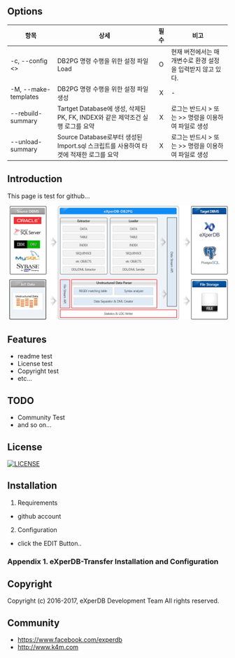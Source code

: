 ## Options
|항목|상세|필수|비고|
|----------|--------|:----:|----|
|-c, --config <<arg>>|DB2PG 명령 수행을 위한 설정 파일 Load|O|현재 버전에서는 매개변수로 환경 설정을 입력받지 않고 있다.|
|-M, --make-templates|DB2PG 명령 수행을 위한 설정 파일 생성|X|-|
|--rebuild-summary <arg>|Tartget Database에 생성, 삭제된 PK, FK, INDEX와 같은 제약조건 실행 로그를 요약|X|로그는 반드시 > 또는 >> 명령을 이용하여 파일로 생성|
|--unload-summary <arg>|Source Database로부터 생성된 Import.sql 스크립트를 사용하여 타겟에 적재한 로그를 요약|X|로그는 반드시 > 또는 >> 명령을 이용하여 파일로 생성|
  


## Introduction
This page is test for github... 

![](./Images/DB2PG_Architecture.png "eXperDB-Management Dashboard")

## Features
* readme test
* License test
* Copyright test
* etc...


## TODO
* Community Test
* and so on...





## License
[![LICENSE](https://img.shields.io/bugzilla/996038.svg)](https://github.com/experdb/eXperDB-Management/blob/master/LICENSE)


## Installation
1. Requirements
- github account

2. Configuration
- click the EDIT Button..

### Appendix 1. eXperDB-Transfer Installation and Configuration


## Copyright
Copyright (c) 2016-2017, eXperDB Development Team
All rights reserved.


## Community
* https://www.facebook.com/experdb
* http://www.k4m.com







